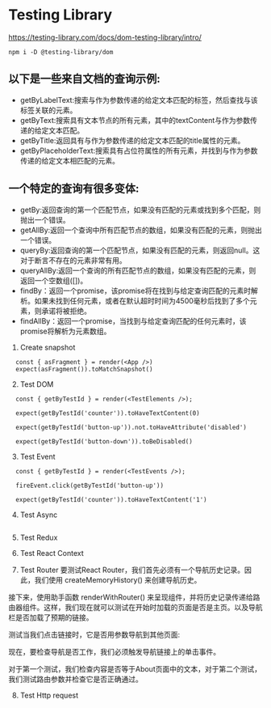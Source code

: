 # Testing Library
https://testing-library.com/docs/dom-testing-library/intro/

```
npm i -D @testing-library/dom
```

## 以下是一些来自文档的查询示例:
- getByLabelText:搜索与作为参数传递的给定文本匹配的标签，然后查找与该标签关联的元素。
- getByText:搜索具有文本节点的所有元素，其中的textContent与作为参数传递的给定文本匹配。
- getByTitle:返回具有与作为参数传递的给定文本匹配的title属性的元素。
- getByPlaceholderText:搜索具有占位符属性的所有元素，并找到与作为参数传递的给定文本相匹配的元素。

## 一个特定的查询有很多变体:
- getBy:返回查询的第一个匹配节点，如果没有匹配的元素或找到多个匹配，则抛出一个错误。
- getAllBy:返回一个查询中所有匹配节点的数组，如果没有匹配的元素，则抛出一个错误。
- queryBy:返回查询的第一个匹配节点，如果没有匹配的元素，则返回null。这对于断言不存在的元素非常有用。
- queryAllBy:返回一个查询的所有匹配节点的数组，如果没有匹配的元素，则返回一个空数组([])。
- findBy：返回一个promise，该promise将在找到与给定查询匹配的元素时解析。如果未找到任何元素，或者在默认超时时间为4500毫秒后找到了多个元素，则承诺将被拒绝。
- findAllBy：返回一个promise，当找到与给定查询匹配的任何元素时，该promise将解析为元素数组。


1. Create snapshot
```
  const { asFragment } = render(<App />)
  expect(asFragment()).toMatchSnapshot()
```

2. Test DOM
```
  const { getByTestId } = render(<TestElements />); 

  expect(getByTestId('counter')).toHaveTextContent(0)
  
  expect(getByTestId('button-up')).not.toHaveAttribute('disabled')
  
  expect(getByTestId('button-down')).toBeDisabled()
```


3. Test Event
```
  const { getByTestId } = render(<TestEvents />); 
    
  fireEvent.click(getByTestId('button-up'))

  expect(getByTestId('counter')).toHaveTextContent('1')
```

4. Test Async
```
```

5. Test Redux


6. Test React Context


7. Test Router
要测试React Router，我们首先必须有一个导航历史记录。因此，我们使用 createMemoryHistory() 来创建导航历史。

接下来，使用助手函数 renderWithRouter() 来呈现组件，并将历史记录传递给路由器组件。这样，我们现在就可以测试在开始时加载的页面是否是主页。以及导航栏是否加载了预期的链接。

测试当我们点击链接时，它是否用参数导航到其他页面:

现在，要检查导航是否工作，我们必须触发导航链接上的单击事件。

对于第一个测试，我们检查内容是否等于About页面中的文本，对于第二个测试，我们测试路由参数并检查它是否正确通过。

8. Test Http request

